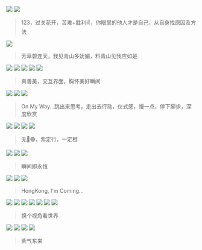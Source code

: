 
![](https://github.com/user-attachments/assets/a5754718-8cb6-4fe1-b936-9a246bb03604)
![](https://github.com/user-attachments/assets/e015f032-e686-42bd-9c28-e3b547dce4a2)
> 123，过关花开，苦难+胜利✌️，你眼里的他人才是自己，从自身找原因及方法

![](https://github.com/user-attachments/assets/32a0e671-718b-4b9e-adba-535fbcf24fb2)
> 芳草碧连天，我见青山多妩媚，料青山见我应如是

![](https://github.com/user-attachments/assets/d8d03ab2-b8ee-4fce-86b0-06ec2e58a20e)
![](https://github.com/user-attachments/assets/0858147d-a284-467d-8a9c-6da4144e5fd4)
![](https://github.com/user-attachments/assets/ee1e62ef-917c-4d44-94cf-ff477e1bd42c)
![](https://github.com/user-attachments/assets/090821e9-6295-48ad-a1b1-d265e2371b57)
![](https://github.com/user-attachments/assets/61bf8c5d-5c41-42d9-8fa6-5c67614cc84b)
> 真善美，交互界面，胸怀美好瞬间

![](https://github.com/user-attachments/assets/c975add6-1232-43c1-9fb5-e9a13af138f9)
![](https://github.com/user-attachments/assets/1a8978ae-74bf-41fc-a395-1fc3425bea25)
![](https://github.com/user-attachments/assets/657d6519-0992-4a7c-937c-e51d2f22b769)
> On My Way...跳出来思考，走出去行动，仪式感，慢一点，停下脚步，深度欣赏

![](https://github.com/user-attachments/assets/ffda0ccf-e30b-48f9-8c26-719c799f12d8)
![](https://github.com/user-attachments/assets/32bec7f9-ce70-44f2-9352-38ef65fb253f)
![](https://github.com/user-attachments/assets/66e17c1d-3e2c-4cce-8de2-39cfe29d86b6)
![](https://github.com/user-attachments/assets/3713a035-4f0e-4763-a9cf-28bac95d1fe3)
> 无🍌🟢，紫定行，一定橙

![](https://github.com/user-attachments/assets/e4c4b212-1512-48fa-ac18-5d169ef4bc5d)
![](https://github.com/user-attachments/assets/af163768-1cd1-4044-860d-403c69aca4d5)
![](https://github.com/user-attachments/assets/5ad7dba9-1651-43c0-8f11-dfdd716ad589)
> 瞬间即永恒

![](https://github.com/user-attachments/assets/32da908f-4953-4617-afdb-8f58cea0f3bd)
![](https://github.com/user-attachments/assets/365d2b27-ac17-4d9c-8311-f0b83f17b0af)
![](https://github.com/user-attachments/assets/c6ee1656-d767-4dd0-ac1c-fcd6345196a4)
> HongKong, I'm Coming...

![](https://github.com/user-attachments/assets/ef6bae50-1c2f-4754-a679-6bfae79981aa)
![](https://github.com/user-attachments/assets/74966e23-3d83-4bfa-ae05-9937e9f45019)
![](https://github.com/user-attachments/assets/2878ba30-3191-49de-bd54-40f676aa6f69)
![](https://github.com/user-attachments/assets/4c828c1f-97cf-4998-8c5a-8d9580e70d8f)
![](https://github.com/user-attachments/assets/cec6c7c0-9bd4-4b11-8aa3-b4e1ea7da742)
![](https://github.com/user-attachments/assets/255f00fe-29f4-4dc1-86c9-bf25448ab612)
![](https://github.com/user-attachments/assets/77c55580-5e1b-4bae-b289-f42b90424de8)
> 换个视角看世界

![](https://github.com/user-attachments/assets/757848dc-8e26-4545-9523-8ed776b31807)
![](https://github.com/user-attachments/assets/ef57efc0-bec4-4f7e-9009-d1332dfa8f42)
![](https://github.com/user-attachments/assets/d98b405d-84e3-4bb5-a700-6ea9ee2f1d99)
![](https://github.com/user-attachments/assets/8f3397f5-753c-44cf-a2ab-cead276d7e2d)
> 紫气东来


